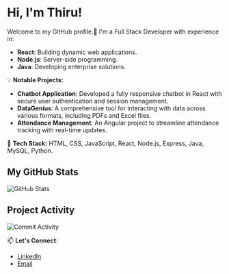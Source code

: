 # Hi, I'm Thiru!

Welcome to my GitHub profile.🚀 I'm a Full Stack Developer with experience in:

- **React**: Building dynamic web applications.
- **Node.js**: Server-side programming.
- **Java**: Developing enterprise solutions.

💡 **Notable Projects:**
- **Chatbot Application**: Developed a fully responsive chatbot in React with secure user authentication and session management.
- **DataGenius**: A comprehensive tool for interacting with data across various formats, including PDFs and Excel files.
- **Attendance Management**: An Angular project to streamline attendance tracking with real-time updates.

🔧 **Tech Stack:** HTML, CSS, JavaScript, React, Node.js, Express, Java, MySQL, Python.


## My GitHub Stats

![GitHub Stats](https://github-readme-stats.vercel.app/api?username=Thiru110&show_icons=true&count_private=true)

## Project Activity

![Commit Activity](https://img.shields.io/badge/https%3A%2F%2Fimg.shields.io%2Fgithub%2Fcommit-activity%2Fm%2FThiru110%2FTHH_Current)


📫 **Let's Connect**:
- [LinkedIn](https://www.linkedin.com/in/your-profile)
- [Email](mailto:your.email@example.com)
